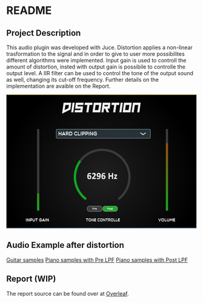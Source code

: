 # README

## Project Description
This audio plugin was developed with Juce.
Distortion applies a non-linear trasformation to the signal and in order to give to user more possibilites different algorithms were implemented.
Input gain is used to controll the amount of distortion, insted with output gain is possibile to controlle the output level.
A IIR filter can be used to control the tone of the output sound as well, changing its cut-off frequency.
Further details on the implementation are avaible on the Report.


![](Images/Gui.PNG)

## Audio Example after distortion
[Guitar samples](https://raw.githubusercontent.com/Lorenzoncina/JuceDistortionPlugin/master/Examples/mp4/Guitar%20distorted.m4a)
[Piano samples with Pre LPF](https://raw.githubusercontent.com/Lorenzoncina/JuceDistortionPlugin/master/Examples/mp4/Kawaii%20-%20K11%20-%20Distorted%20(Full%20wave%20rectifier)%20with%20'Pre'%20LPF.m4a)
[Piano samples with Post LPF](https://raw.githubusercontent.com/Lorenzoncina/JuceDistortionPlugin/master/Examples/mp4/Kawaii%20-%20K11%20-%20Distorted%20(Full%20wave%20rectifier)%20with%20'Post'%20LPF.m4a)


## Report (WIP)
The report source can be found over at [Overleaf](https://www.overleaf.com/7977586355htyzcgvxndwf).
